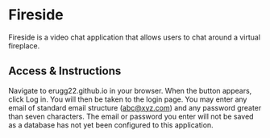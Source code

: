 # Fireside
Fireside is a video chat application that allows users to chat around a virtual fireplace.

## Access & Instructions
Navigate to erugg22.github.io in your browser. When the button appears, click Log in. You will then be taken to the login page. You may enter any email of standard email structure (abc@xyz.com) and any password greater than seven characters. The email or password you enter will not be saved as a database has not yet been configured to this application.

